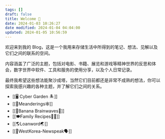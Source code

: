 ```yaml
---
tags: []
draft: false
title: Welcome 🐒
date: 2024-01-03 10:26:27
date modified: 2024-01-04 04:04:00
updated: 2024-01-05 10:56:59
---
```


欢迎来到我的 Blog，这是一个我用来存储生活中所得到的笔记、想法、见解以及它们之间的联系的空间。

内容涵盖了广泛的主题，包括对电影、书籍、展览和游戏等精神世界的反思和体会，数字世界中软件、工具和服务的使用分享，以及个人日常记录。

最终我希望这些想法能聚沙成塔，当然它们目前都还是非常不成熟的想法，你可以探索我感兴趣的各种主题，并了解它们之间的关系。

- [[🖥️ Cyber Garden 🏝️]]
- [[🙊Meanderings🕸️]]
- [[🍌Banana Brainwaves🧠]]
- [[🍽Family Recipes🧑‍🍳]]
- [[🌎Loanword🌏]]
-  [[💁WestKorea-Newspeak🗣]]
